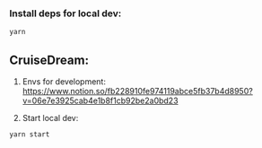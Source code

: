 ### Install deps for local dev:

```bash
yarn
```

## CruiseDream:

1. Envs for development: https://www.notion.so/fb228910fe974119abce5fb37b4d8950?v=06e7e3925cab4e1b8f1cb92be2a0bd23

2. Start local dev:


```bash
yarn start
```